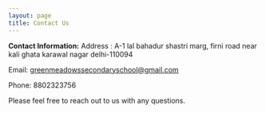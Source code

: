 ```yaml
---
layout: page
title: Contact Us
---
```


**Contact Information:**
Address : A-1 lal bahadur shastri marg, 
firni road near kali ghata karawal nagar delhi-110094

Email: greenmeadowssecondaryschool@gmail.com

Phone: 8802323756

Please feel free to reach out to us with any questions.
